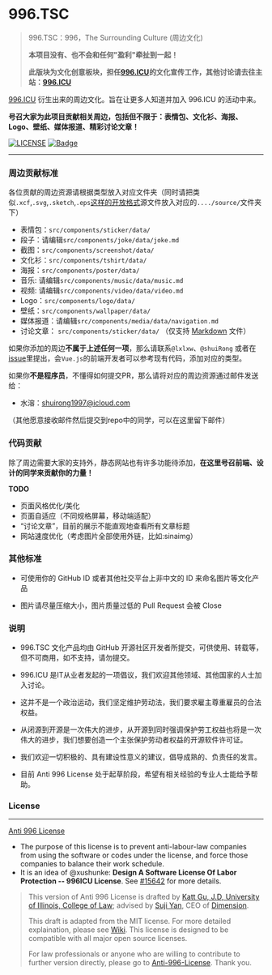 # 996.TSC

> 996.TSC：996，The Surrounding Culture (周边文化)
> 
> **本项目没有、也不会和任何"盈利"牵扯到一起！**
>
> **此版块为文化创意板块，担任[996.ICU](https://github.com/996icu/996.ICU)的文化宣传工作，其他讨论请去往主站：[996.ICU](https://github.com/996icu/996.ICU)**

[996.ICU](https://github.com/996icu/996.ICU) 衍生出来的周边文化。旨在让更多人知道并加入 996.ICU 的活动中来。

**号召大家为此项目贡献相关周边，包括但不限于：表情包、文化衫、海报、Logo、壁纸、媒体报道、精彩讨论文章！**



[![LICENSE](https://img.shields.io/badge/license-NPL%20(The%20996%20Prohibited%20License)-blue.svg)](https://github.com/996icu/996.ICU/blob/master/LICENSE)
[![Badge](https://img.shields.io/badge/link-996.icu-red.svg)](https://996.icu/#/zh_CN)

---

### 周边贡献标准

各位贡献的周边资源请根据类型放入对应文件夹（同时请把类似`.xcf`,`.svg`,`.sketch`,`.eps`[这样的开放格式](https://github.com/lxlxw/996.TSC/issues/68)源文件放入对应的`..../source/`文件夹下）

* 表情包：`src/components/sticker/data/`
* 段子：请编辑`src/components/joke/data/joke.md`
* 截图：`src/components/screenshot/data/`
* 文化衫：`src/components/tshirt/data/`
* 海报：`src/components/poster/data/`
* 音乐: 请编辑`src/components/music/data/music.md`
* 视频: 请编辑`src/components/video/data/video.md`
* Logo：`src/components/logo/data/`
* 壁纸：`src/components/wallpaper/data/`
* 媒体报道：请编辑`src/components/media/data/navigation.md`
* 讨论文章： `src/components/sticker/data/` （仅支持 [Markdown](https://en.wikipedia.org/wiki/Markdown) 文件）

如果你添加的周边**不属于上述任何一项**，那么请联系`@lxlxw`、`@shuiRong` 或者在[issue](https://github.com/lxlxw/996.TSC/issues)里提出，会`Vue.js`的前端开发者可以参考现有代码，添加对应的类型。

如果你**不是程序员**，不懂得如何提交PR，那么请将对应的周边资源通过邮件发送给：

* 水溶：shuirong1997@icloud.com 

（其他愿意接收邮件然后提交到repo中的同学，可以在这里留下邮件）



### 代码贡献

除了周边需要大家的支持外，静态网站也有许多功能待添加，**在这里号召前端、设计的同学来贡献你的力量！**

**TODO**

* 页面风格优化/美化
* 页面自适应（不同规格屏幕，移动端适配）
* “讨论文章”，目前的展示不能直观地查看所有文章标题
* 网站速度优化（考虑图片全部使用外链，比如:sinaimg）



### 其他标准

 - 可使用你的 GitHub ID 或者其他社交平台上非中文的 ID 来命名图片等文化产品

 - 图片请尽量压缩大小，图片质量过低的 Pull Request 会被 Close



### 说明

 - 996.TSC 文化产品均由 GitHub 开源社区开发者所提交，可供使用、转载等，但不可商用，如不支持，请勿提交。

 - 996.ICU 是IT从业者发起的一项倡议，我们欢迎其他领域、其他国家的人士加入讨论。

 - 这并不是一个政治运动，我们坚定维护劳动法，我们要求雇主尊重雇员的合法权益。

 - 从闭源到开源是一次伟大的进步，从开源到同时强调保护劳工权益也将是一次伟大的进步，我们想要创造一个主张保护劳动者权益的开源软件许可证。

 - 我们欢迎一切积极的、具有建设性意义的建议，倡导成熟的、负责任的发言。

 - 目前 Anti 996 License 处于起草阶段，希望有相关经验的专业人士能给予帮助。



### License

---
[Anti 996 License](./LICENSE)  

 - The purpose of this license is to prevent anti-labour-law companies from using the software or codes under the license, and force those companies to balance their work schedule.
 - It is an idea of @xushunke: **Design A Software License Of Labor Protection -- 996ICU License**. See [#15642](https://github.com/996icu/996.ICU/pull/15642) for more details.  
> This version of Anti 996 License is drafted by [Katt Gu, J.D, University of Illinois, College of Law](https://scholar.google.com.sg/citations?user=PTcpQwcAAAAJ&hl=en&oi=ao); advised by [Suji Yan](https://www.linkedin.com/in/tedkoyan/), CEO of [Dimension](https://www.dimension.im).
>
> This draft is adapted from the MIT license. For more detailed explaination, please see [Wiki](https://github.com/kattgu7/Anti-996-License/wiki). This license is designed to be compatible with all major open source licenses.
>
> For law professionals or anyone who are willing to contribute to further version directly, please go to [Anti-996-License](https://github.com/kattgu7/Anti-996-License). Thank you.

